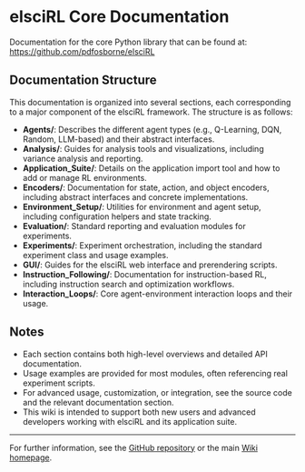 <!-- filepath: /home/philip/Documents/elsciRL-Wiki/Documentation/Readme.md -->
# elsciRL Core Documentation

Documentation for the core Python library that can be found at: https://github.com/pdfosborne/elsciRL

## Documentation Structure

This documentation is organized into several sections, each corresponding to a major component of the elsciRL framework. The structure is as follows:

- **Agents/**: Describes the different agent types (e.g., Q-Learning, DQN, Random, LLM-based) and their abstract interfaces.
- **Analysis/**: Guides for analysis tools and visualizations, including variance analysis and reporting.
- **Application_Suite/**: Details on the application import tool and how to add or manage RL environments.
- **Encoders/**: Documentation for state, action, and object encoders, including abstract interfaces and concrete implementations.
- **Environment_Setup/**: Utilities for environment and agent setup, including configuration helpers and state tracking.
- **Evaluation/**: Standard reporting and evaluation modules for experiments.
- **Experiments/**: Experiment orchestration, including the standard experiment class and usage examples.
- **GUI/**: Guides for the elsciRL web interface and prerendering scripts.
- **Instruction_Following/**: Documentation for instruction-based RL, including instruction search and optimization workflows.
- **Interaction_Loops/**: Core agent-environment interaction loops and their usage.

## Notes
- Each section contains both high-level overviews and detailed API documentation.
- Usage examples are provided for most modules, often referencing real experiment scripts.
- For advanced usage, customization, or integration, see the source code and the relevant documentation section.
- This wiki is intended to support both new users and advanced developers working with elsciRL and its application suite.

---
For further information, see the [GitHub repository](https://github.com/pdfosborne/elsciRL) or the main [Wiki homepage](https://github.com/pdfosborne/elsciRL-Wiki).

